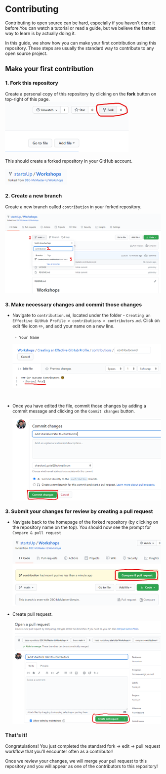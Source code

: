 # Contributing
Contributing to open source can be hard, especially if you haven't done it before.You can watch a tutorial or read a guide, but we believe the fastest way to learn is by actually doing it. 


In this guide, we show how you can make your first contribution using this repository. These steps are usually the standard way to contribute to any open source project.   

## Make your first contribution


### 1. Fork this repository 
Create a personal copy of this repository by clicking on the **fork** button on top-right of this page.
<br/>
<img width="400" src="./images/fork.png" alt="fork this repository" />
<br/>
<br/>
This should create a forked repository in your GitHub account.
<br/>
<br/>
<img width="200" src="./images/forked.png" alt="fork this repository" />

### 2. Create a new branch
Create a new branch called `contribution` in your forked repository. 
<!-- ![New Branch](./images/new-branch.png) -->
<img  src="./images/new-branch.png" alt="fork this repository" />

### 3. Make necessary changes and commit those changes
- Navigate to `contribution.md`, located under the folder - `Creating an Effective GitHub Profile > contributions > contributors.md`. Click on edit file icon ✏️, and add your name on a new line.<br/>
   
    ```
     - Your Name
    ``` 
    <img src="./images/change.png" alt="fork this repository" />
<br/>

- Once you have edited the file, commit those changes by adding a commit message and clicking on the `Commit changes` button.

    <img src="./images/commit-branch.png" alt="fork this repository" />


### 3. Submit your changes for review by creating a pull request
- Navigate back to the homepage of the forked repository (by clicking on the repository name on the top). You should now see the prompt for `Compare & pull request`
      
    <img src="./images/pr.png" alt="fork this repository" />

- Create pull request.

    <img src="./images/create-pr.png" alt="fork this repository" />
    
 
### That's it!
Congratulations! You just completed the standard fork -> edit -> pull request workflow that you'll encounter often as a contributor!

Once we review your changes, we will merge your pull request to this repository and you will appear as one of the contributors to this repository! 

